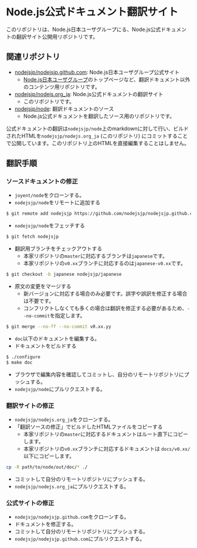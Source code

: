 # Node.js公式ドキュメント翻訳サイト

このリポジトリは、Node.js日本ユーザグループにる、Node.js公式ドキュメントの翻訳サイト公開用リポジトリです。

## 関連リポジトリ

* [nodejsjp/nodejsjp.github.com](https://github.com/nodejsjp/nodejsjp.github.com): Node.js日本ユーザグループ公式サイト
  * [Node.js日本ユーザグループ](http://nodejs.jp/)のトップページなど、翻訳ドキュメント以外のコンテンツ用リポジトリです。
* [nodejsjp/nodejs.org_ja](https://github.com/nodejsjp/nodejs.org_ja): Node.js公式ドキュメントの翻訳サイト
  * このリポジトリです。
* [nodejsjp/node](https://github.com/koichik/node): 翻訳ドキュメントのソース
  * Node.js公式ドキュメントを翻訳したソース用のリポジトリです。

公式ドキュメントの翻訳は`nodejsjp/node`上のmarkdownに対して行い、ビルドされたHTMLを`nodejsjp/nodejs.org_ja` (このリポジトリ) にコミットすることで公開しています。このリポジトリ上のHTMLを直接編集することはしません。

## 翻訳手順

### ソースドキュメントの修正

* `joyent/node`をクローンする。
* `nodejsjp/node`をリモートに追加する

```sh
$ git remote add nodejsjp https://github.com/nodejsjp/nodejsjp.github.com.git
```

* `nodejsjp/node`をフェッチする

```sh
$ git fetch nodejsjp
```

* 翻訳用ブランチをチェックアウトする
  * 本家リポジトリの`master`に対応するブランチは`japanese`です。
  * 本家リポジトリの`v0.xx`ブランチに対応するのは`japanese-v0.xx`です。

```sh
$ git checkout -b japanese nodejsjp/japanese
```

* 原文の変更をマージする
  * 新バージョンに対応する場合のみ必要です。誤字や誤訳を修正する場合は不要です。
  * コンフリクトしなくても多くの場合は翻訳を修正する必要があるため、`--no-commit`を指定します。

```sh
$ git merge --no-ff --no-commit v0.xx.yy
```

* `doc`以下のドキュメントを編集する。
* ドキュメントをビルドする

```sh
$ ./configure
$ make doc
```

* ブラウザで編集内容を確認してコミットし、自分のリモートリポジトリにプッシュする。
* `nodejsjp/node`にプルリクエストする。

### 翻訳サイトの修正

* `nodejsjp/nodejs.org_ja`をクローンする。
* 「翻訳ソースの修正」でビルドしたHTMLファイルをコピーする
  * 本家リポジトリの`master`に対応するドキュメントはルート直下にコピーします。
  * 本家リポジトリの`v0.xx`ブランチに対応するドキュメントは
    `docs/v0.xx/`以下にコピーします。

```sh
cp -R path/to/node/out/doc/* ./
```

* コミットして自分のリモートリポジトリにプッシュする。
* `nodejsjp/nodejs.org_ja`にプルリクエストする。

### 公式サイトの修正

* `nodejsjp/nodejsjp.github.com`をクローンする。
* ドキュメントを修正する。
* コミットして自分のリモートリポジトリにプッシュする。
* `nodejsjp/nodejsjp.github.com`にプルリクエストする。

